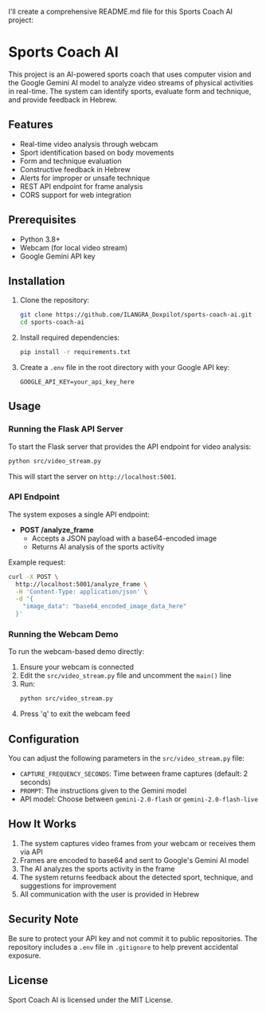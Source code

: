 I'll create a comprehensive README.md file for this Sports Coach AI project:

# Sports Coach AI

This project is an AI-powered sports coach that uses computer vision and the Google Gemini AI model to analyze video streams of physical activities in real-time. The system can identify sports, evaluate form and technique, and provide feedback in Hebrew.

## Features

- Real-time video analysis through webcam
- Sport identification based on body movements
- Form and technique evaluation
- Constructive feedback in Hebrew
- Alerts for improper or unsafe technique
- REST API endpoint for frame analysis
- CORS support for web integration

## Prerequisites

- Python 3.8+
- Webcam (for local video stream)
- Google Gemini API key

## Installation

1. Clone the repository:
   ```bash
   git clone https://github.com/ILANGRA_Doxpilot/sports-coach-ai.git
   cd sports-coach-ai
   ```

2. Install required dependencies:
   ```bash
   pip install -r requirements.txt
   ```

3. Create a `.env` file in the root directory with your Google API key:
   ```
   GOOGLE_API_KEY=your_api_key_here
   ```

## Usage

### Running the Flask API Server

To start the Flask server that provides the API endpoint for video analysis:

```bash
python src/video_stream.py
```

This will start the server on `http://localhost:5001`.

### API Endpoint

The system exposes a single API endpoint:

- **POST /analyze_frame**
  - Accepts a JSON payload with a base64-encoded image
  - Returns AI analysis of the sports activity

Example request:
```bash
curl -X POST \
  http://localhost:5001/analyze_frame \
  -H 'Content-Type: application/json' \
  -d '{
    "image_data": "base64_encoded_image_data_here"
  }'
```

### Running the Webcam Demo

To run the webcam-based demo directly:

1. Ensure your webcam is connected
2. Edit the `src/video_stream.py` file and uncomment the `main()` line
3. Run:
   ```bash
   python src/video_stream.py
   ```
4. Press 'q' to exit the webcam feed

## Configuration

You can adjust the following parameters in the `src/video_stream.py` file:

- `CAPTURE_FREQUENCY_SECONDS`: Time between frame captures (default: 2 seconds)
- `PROMPT`: The instructions given to the Gemini model
- API model: Choose between `gemini-2.0-flash` or `gemini-2.0-flash-live`

## How It Works

1. The system captures video frames from your webcam or receives them via API
2. Frames are encoded to base64 and sent to Google's Gemini AI model
3. The AI analyzes the sports activity in the frame
4. The system returns feedback about the detected sport, technique, and suggestions for improvement
5. All communication with the user is provided in Hebrew

## Security Note

Be sure to protect your API key and not commit it to public repositories. The repository includes a `.env` file in `.gitignore` to help prevent accidental exposure.

## License

Sport Coach AI is licensed under the MIT License.